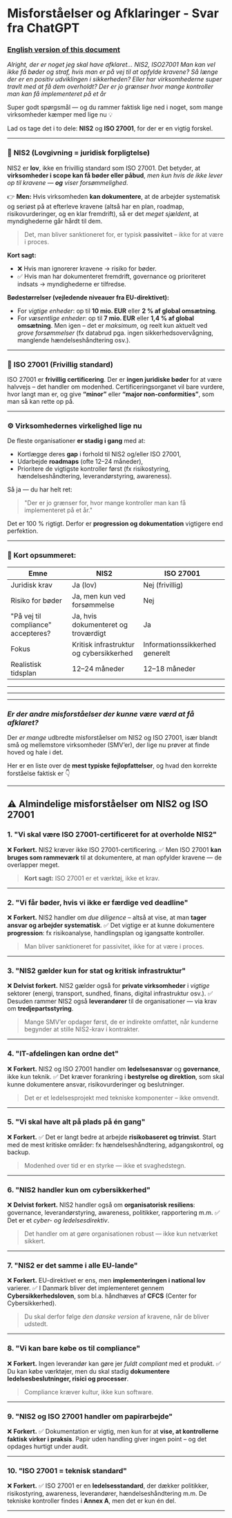 # Misforståelser og Afklaringer - Svar fra ChatGPT

### [English version of this document](./Misconceptions_and_Clarifications.md)

*Alright, der er noget jeg skal have afklaret... NIS2, ISO27001 Man kan vel ikke få bøder og straf, hvis man er på vej til at opfylde kravene? 
Så længe der er en positiv udviklingen i sikkerheden? Eller har virksomhederne super travlt med at få dem overholdt? Der er jo grænser hvor mange kontroller man kan få implementeret på et år*


Super godt spørgsmål — og du rammer faktisk lige ned i noget, som mange virksomheder kæmper med lige nu 💡

Lad os tage det i to dele: **NIS2** og **ISO 27001**, for der er en vigtig forskel.

---

### 🧭 **NIS2 (Lovgivning = juridisk forpligtelse)**

NIS2 er **lov**, ikke en frivillig standard som ISO 27001.
Det betyder, at **virksomheder i scope kan få bøder eller påbud**, *men kun hvis de ikke lever op til kravene — **og** viser forsømmelighed*.

👉 **Men:**
Hvis virksomheden **kan dokumentere**, at de arbejder systematisk og seriøst på at efterleve kravene (altså har en plan, roadmap, risikovurderinger, og en klar fremdrift), så er det *meget sjældent*, at myndighederne går hårdt til dem.

> Det, man bliver sanktioneret for, er typisk **passivitet** – ikke for at være i proces.

**Kort sagt:**

* ❌ Hvis man ignorerer kravene → risiko for bøder.
* ✅ Hvis man har dokumenteret fremdrift, governance og prioriteret indsats → myndighederne er tilfredse.

**Bødestørrelser (vejledende niveauer fra EU-direktivet):**

* For *vigtige enheder*: op til **10 mio. EUR** eller **2 % af global omsætning**.
* For *væsentlige enheder*: op til **7 mio. EUR** eller **1,4 % af global omsætning**.
  Men igen – det er *maksimum*, og reelt kun aktuelt ved *grove forsømmelser* (fx databrud pga. ingen sikkerhedsovervågning, manglende hændelseshåndtering osv.).

---

### 📘 **ISO 27001 (Frivillig standard)**

ISO 27001 er **frivillig certificering**.
Der er **ingen juridiske bøder** for at være halvvejs – det handler om modenhed.
Certificeringsorganet vil bare vurdere, hvor langt man er, og give **“minor”** eller **“major non-conformities”**, som man så kan rette op på.

---

### ⚙️ **Virksomhedernes virkelighed lige nu**

De fleste organisationer **er stadig i gang** med at:

* Kortlægge deres **gap** i forhold til NIS2 og/eller ISO 27001,
* Udarbejde **roadmaps** (ofte 12–24 måneder),
* Prioritere de vigtigste kontroller først (fx risikostyring, hændelseshåndtering, leverandørstyring, awareness).

Så ja — du har helt ret:

> "Der er jo grænser for, hvor mange kontroller man kan få implementeret på et år."

Det er 100 % rigtigt.
Derfor er **progression og dokumentation** vigtigere end perfektion.

---

### 🧩 Kort opsummeret:

| Emne                                | NIS2                                    | ISO 27001                      |
| ----------------------------------- | --------------------------------------- | ------------------------------ |
| Juridisk krav                       | Ja (lov)                                | Nej (frivillig)                |
| Risiko for bøder                    | Ja, men kun ved forsømmelse             | Nej                            |
| "På vej til compliance" accepteres? | Ja, hvis dokumenteret og troværdigt     | Ja                             |
| Fokus                               | Kritisk infrastruktur og cybersikkerhed | Informationssikkerhed generelt |
| Realistisk tidsplan                 | 12–24 måneder                           | 12–18 måneder                  |

---
---
---

### *Er der andre misforståelser der kunne være værd at få afklaret?*


Der *er mange* udbredte misforståelser om NIS2 og ISO 27001, især blandt små og mellemstore virksomheder (SMV’er), der lige nu prøver at finde hoved og hale i det.

Her er en liste over de **mest typiske fejlopfattelser**, og hvad den korrekte forståelse faktisk er 👇

---

## ⚠️ Almindelige misforståelser om NIS2 og ISO 27001

### 1. **"Vi skal være ISO 27001-certificeret for at overholde NIS2"**

❌ **Forkert.**
NIS2 kræver ikke ISO 27001-certificering.
✅ Men ISO 27001 **kan bruges som rammeværk** til at dokumentere, at man opfylder kravene — de overlapper meget.

> **Kort sagt:** ISO 27001 er et værktøj, ikke et krav.

---

### 2. **"Vi får bøder, hvis vi ikke er færdige ved deadline"**

❌ **Forkert.**
NIS2 handler om *due diligence* – altså at vise, at man **tager ansvar og arbejder systematisk**.
✅ Det vigtige er at kunne dokumentere **progression**: fx risikoanalyse, handlingsplan og igangsatte kontroller.

> Man bliver sanktioneret for passivitet, ikke for at være i proces.

---

### 3. **"NIS2 gælder kun for stat og kritisk infrastruktur"**

❌ **Delvist forkert.**
NIS2 gælder også for **private virksomheder** i *vigtige* sektorer (energi, transport, sundhed, finans, digital infrastruktur osv.).
✅ Desuden rammer NIS2 også **leverandører** til de organisationer — via krav om **tredjepartsstyring**.

> Mange SMV’er opdager først, de er indirekte omfattet, når kunderne begynder at stille NIS2-krav i kontrakter.

---

### 4. **"IT-afdelingen kan ordne det"**

❌ **Forkert.**
NIS2 og ISO 27001 handler om **ledelsesansvar** og **governance**, ikke kun teknik.
✅ Det kræver forankring i **bestyrelse og direktion**, som skal kunne dokumentere ansvar, risikovurderinger og beslutninger.

> Det er et ledelsesprojekt med tekniske komponenter – ikke omvendt.

---

### 5. **"Vi skal have alt på plads på én gang"**

❌ **Forkert.**
✅ Det er langt bedre at arbejde **risikobaseret og trinvist**.
Start med de mest kritiske områder: fx hændelseshåndtering, adgangskontrol, og backup.

> Modenhed over tid er en styrke — ikke et svaghedstegn.

---

### 6. **"NIS2 handler kun om cybersikkerhed"**

❌ **Delvist forkert.**
NIS2 handler også om **organisatorisk resiliens**: governance, leverandørstyring, awareness, politikker, rapportering m.m.
✅ Det er et *cyber- og ledelsesdirektiv*.

> Det handler om at gøre organisationen robust — ikke kun netværket sikkert.

---

### 7. **"NIS2 er det samme i alle EU-lande"**

❌ **Forkert.**
EU-direktivet er ens, men **implementeringen i national lov** varierer.
✅ I Danmark bliver det implementeret gennem **Cybersikkerhedsloven**, som bl.a. håndhæves af **CFCS** (Center for Cybersikkerhed).

> Du skal derfor følge *den danske version* af kravene, når de bliver udstedt.

---

### 8. **"Vi kan bare købe os til compliance"**

❌ **Forkert.**
Ingen leverandør kan gøre jer *fuldt compliant* med et produkt.
✅ Du kan købe værktøjer, men du skal stadig **dokumentere ledelsesbeslutninger, risici og processer**.

> Compliance kræver kultur, ikke kun software.

---

### 9. **"NIS2 og ISO 27001 handler om papirarbejde"**

❌ **Forkert.**
✅ Dokumentation er vigtig, men kun for at **vise, at kontrollerne faktisk virker i praksis**.
Papir uden handling giver ingen point – og det opdages hurtigt under audit.

---

### 10. **"ISO 27001 = teknisk standard"**

❌ **Forkert.**
✅ ISO 27001 er en **ledelsesstandard**, der dækker politikker, risikostyring, awareness, leverandører, hændelseshåndtering m.m.
De tekniske kontroller findes i **Annex A**, men det er kun én del.

---
